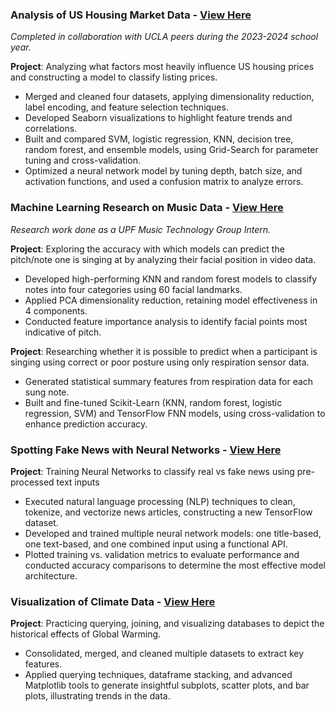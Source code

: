 ### Analysis of US Housing Market Data - [View Here](https://github.com/graceli5/PIC-16B-Final-Project.git)

_Completed in collaboration with UCLA peers during the 2023-2024 school year._

**Project**: Analyzing what factors most heavily influence US housing prices and constructing a model to classify listing prices.
- Merged and cleaned four datasets, applying dimensionality reduction, label encoding, and feature selection techniques.
- Developed Seaborn visualizations to highlight feature trends and correlations.
- Built and compared SVM, logistic regression, KNN, decision tree, random forest, and ensemble models, using Grid-Search for parameter tuning and cross-validation.
- Optimized a neural network model by tuning depth, batch size, and activation functions, and used a confusion matrix to analyze errors.

### Machine Learning Research on Music Data - [View Here](https://github.com/graceli5/UPF-work.git)

_Research work done as a UPF Music Technology Group Intern._

**Project**: Exploring the accuracy with which models can predict the pitch/note one is singing at by analyzing their facial position in video data.
- Developed high-performing KNN and random forest models to classify notes into four categories using 60 facial landmarks.
- Applied PCA dimensionality reduction, retaining model effectiveness in 4 components.
- Conducted feature importance analysis to identify facial points most indicative of pitch.

**Project**: Researching whether it is possible to predict when a participant is singing using correct or poor posture using only respiration sensor data.
- Generated statistical summary features from respiration data for each sung note.
- Built and fine-tuned Scikit-Learn (KNN, random forest, logistic regression, SVM) and TensorFlow FNN models, using cross-validation to enhance prediction accuracy.

### Spotting Fake News with Neural Networks - [View Here](https://github.com/graceli5/Fake-News-Classification.git)

**Project**: Training Neural Networks to classify real vs fake news using pre-processed text inputs
- Executed natural language processing (NLP) techniques to clean, tokenize, and vectorize news articles, constructing a new TensorFlow dataset.
- Developed and trained multiple neural network models: one title-based, one text-based, and one combined input using a functional API.
- Plotted training vs. validation metrics to evaluate performance and conducted accuracy comparisons to determine the most effective model architecture.
  
### Visualization of Climate Data - [View Here](https://github.com/graceli5/Data-Visualization-Climate.git)

**Project**: Practicing querying, joining, and visualizing databases to depict the historical effects of Global Warming.
- Consolidated, merged, and cleaned multiple datasets to extract key features.
- Applied querying techniques, dataframe stacking, and advanced Matplotlib tools to generate insightful subplots, scatter plots, and bar plots, illustrating trends in the data.
 
